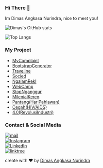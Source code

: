 ### Hi There 👋

Im Dimas Angkasa Nurindra, nice to meet you!

![Dimas's GitHub stats](https://github-readme-stats.vercel.app/api?username=angkasa27&show_icons=true&icon)

![Top Langs](https://github-readme-stats.vercel.app/api/top-langs/?username=angkasa27&show_icons=true&icon)

### My Project
- [MyComplaint](https://angkasa27.github.io/react-tailwind-mycomplaint/)
- [BootstrapGenerator](https://angkasa27.github.io/BootstrapGenerator/)
- [Traveline](https://traveline.web.app/)
- [Socied](https://socied.web.app/)
- [NgalamRek!](https://angkasa27.github.io/Web-Ngalam-rek/)
- [WebCamp](https://angkasa27.github.io/Web-WebCamp/)
- [StopNganggur](https://angkasa27.github.io/Web-Stop-Nganggur/)
- [MilenialKeren](https://angkasa27.github.io/Web-Milenial-Keren/)
- [Pantang(HariPahlawan)](https://angkasa27.github.io/Web-Pantang-Hari-Pahlawan/)
- [Cegah(HIV/AIDS)](https://angkasa27.github.io/Web-Pantang-Hari-Pahlawan/)
- [4.0(RevolusiIndustri)](https://angkasa27.github.io/Web-Revolusi-Industri/)

### Contact & Social Media
 <a href="mailto:mas.angkasa27@gmail.com" target="_blank"><img alt="mail" src="https://img.shields.io/badge/-gmail:%20mas.angkasa27@gmail.com-ea4335?&style=for-the-badge&logo=gmail&logoColor=white" /></a><br>
<a href="https://instagram.com/mas.angkasa27" target="_blank"><img alt="Instagram" src="https://img.shields.io/badge/-Instagram:%20@mas.angkasa27-E4406F?&style=for-the-badge&logo=Instagram&logoColor=white" /></a><br>
 <a href="https://www.linkedin.com/in/dimas-angkasa-nurindra-a1750719b/" target="_blank"><img alt="LinkedIn" src="https://img.shields.io/badge/-LinkedIn:%20Dimas%20Angkasa%20Nurindra-0A66C2?&style=for-the-badge&logo=linkedin&logoColor=white" /></a> <br>
 <a href="https://linktr.ee/angkasa27" target="_blank"><img alt="linktree" src="https://img.shields.io/badge/-Linktree:%20angkasa27-39e09b?&style=for-the-badge&logo=linktree&logoColor=white" /></a>

create with :heart: by [Dimas Angkasa Nurindra](https://github.com/angkasa27)

